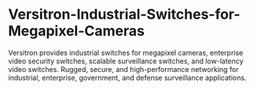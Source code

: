 # Versitron-Industrial-Switches-for-Megapixel-Cameras
Versitron provides industrial switches for megapixel cameras, enterprise video security switches, scalable surveillance switches, and low-latency video switches. Rugged, secure, and high-performance networking for industrial, enterprise, government, and defense surveillance applications. 

